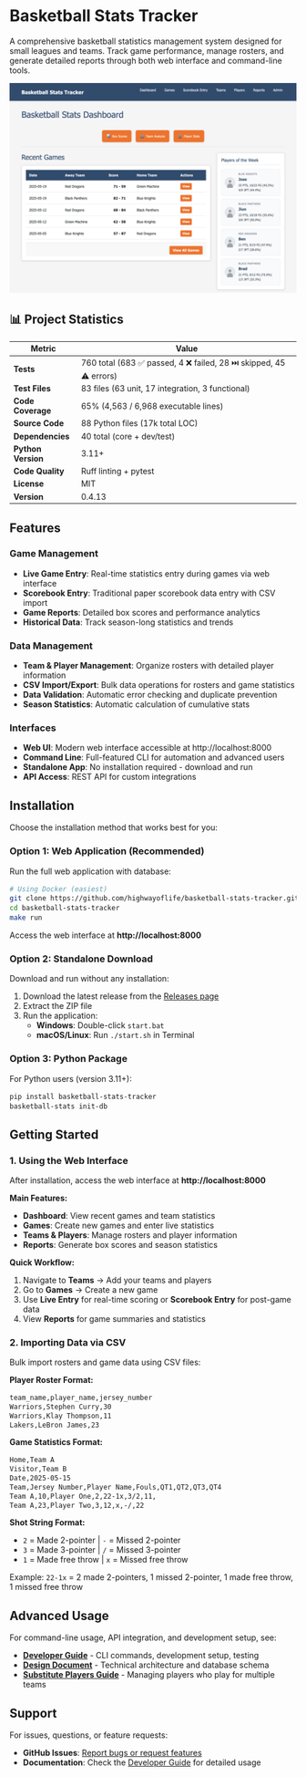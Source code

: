 # Basketball Stats Tracker

A comprehensive basketball statistics management system designed for small leagues and teams. Track game performance, manage rosters, and generate detailed reports through both web interface and command-line tools.

![Basketball Stats Tracker Interface](./assets/basketball-stats-tracker-app.png)

<!-- PROJECT_STATS_START -->
## 📊 Project Statistics

| Metric | Value |
|--------|-------|
| **Tests** | 760 total (683 ✅ passed, 4 ❌ failed, 28 ⏭️ skipped, 45 ⚠️ errors) |
| **Test Files** | 83 files (63 unit, 17 integration, 3 functional) |
| **Code Coverage** | 65% (4,563 / 6,968 executable lines) |
| **Source Code** | 88 Python files (17k total LOC) |
| **Dependencies** | 40 total (core + dev/test) |
| **Python Version** | 3.11+ |
| **Code Quality** | Ruff linting + pytest |
| **License** | MIT |
| **Version** | 0.4.13 |

<!-- PROJECT_STATS_END -->


## Features

### Game Management
- **Live Game Entry**: Real-time statistics entry during games via web interface
- **Scorebook Entry**: Traditional paper scorebook data entry with CSV import
- **Game Reports**: Detailed box scores and performance analytics
- **Historical Data**: Track season-long statistics and trends

### Data Management
- **Team & Player Management**: Organize rosters with detailed player information
- **CSV Import/Export**: Bulk data operations for rosters and game statistics
- **Data Validation**: Automatic error checking and duplicate prevention
- **Season Statistics**: Automatic calculation of cumulative stats

### Interfaces
- **Web UI**: Modern web interface accessible at http://localhost:8000
- **Command Line**: Full-featured CLI for automation and advanced users
- **Standalone App**: No installation required - download and run
- **API Access**: REST API for custom integrations

## Installation

Choose the installation method that works best for you:

### Option 1: Web Application (Recommended)

Run the full web application with database:

```bash
# Using Docker (easiest)
git clone https://github.com/highwayoflife/basketball-stats-tracker.git
cd basketball-stats-tracker
make run
```

Access the web interface at **http://localhost:8000**

### Option 2: Standalone Download

Download and run without any installation:

1. Download the latest release from the [Releases page](https://github.com/highwayoflife/basketball-stats-tracker/releases)
2. Extract the ZIP file
3. Run the application:
   - **Windows**: Double-click `start.bat`
   - **macOS/Linux**: Run `./start.sh` in Terminal

### Option 3: Python Package

For Python users (version 3.11+):

```bash
pip install basketball-stats-tracker
basketball-stats init-db
```

## Getting Started

### 1. Using the Web Interface

After installation, access the web interface at **http://localhost:8000**

**Main Features:**
- **Dashboard**: View recent games and team statistics
- **Games**: Create new games and enter live statistics
- **Teams & Players**: Manage rosters and player information
- **Reports**: Generate box scores and season statistics

**Quick Workflow:**
1. Navigate to **Teams** → Add your teams and players
2. Go to **Games** → Create a new game
3. Use **Live Entry** for real-time scoring or **Scorebook Entry** for post-game data
4. View **Reports** for game summaries and statistics

### 2. Importing Data via CSV

Bulk import rosters and game data using CSV files:

**Player Roster Format:**
```csv
team_name,player_name,jersey_number
Warriors,Stephen Curry,30
Warriors,Klay Thompson,11
Lakers,LeBron James,23
```

**Game Statistics Format:**
```csv
Home,Team A
Visitor,Team B
Date,2025-05-15
Team,Jersey Number,Player Name,Fouls,QT1,QT2,QT3,QT4
Team A,10,Player One,2,22-1x,3/2,11,
Team A,23,Player Two,3,12,x,-/,22
```

**Shot String Format:**
- `2` = Made 2-pointer | `-` = Missed 2-pointer
- `3` = Made 3-pointer | `/` = Missed 3-pointer
- `1` = Made free throw | `x` = Missed free throw

Example: `22-1x` = 2 made 2-pointers, 1 missed 2-pointer, 1 made free throw, 1 missed free throw

## Advanced Usage

For command-line usage, API integration, and development setup, see:

- **[Developer Guide](docs/development.md)** - CLI commands, development setup, testing
- **[Design Document](docs/design_doc.md)** - Technical architecture and database schema
- **[Substitute Players Guide](docs/substitute_players_guide.md)** - Managing players who play for multiple teams

## Support

For issues, questions, or feature requests:
- **GitHub Issues**: [Report bugs or request features](https://github.com/highwayoflife/basketball-stats-tracker/issues)
- **Documentation**: Check the [Developer Guide](docs/development.md) for detailed usage
